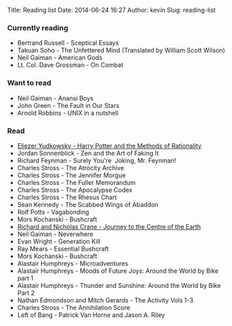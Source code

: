 Title: Reading list
Date: 2014-06-24 16:27
Author: kevin
Slug: reading-list

### Currently reading

- Bertrand Russell - Sceptical Essays
- Takuan Soho - The Unfettered Mind (Translated by William Scott Wilson)
- Neil Gaiman - American Gods
- Lt. Col. Dave Grossman - On Combat

### Want to read

- Neil Gaiman - Anansi Boys
- John Green - The Fault in Our Stars
- Arnold Robbins - UNIX in a nutshell

### Read

- [Eliezer Yudkowsky - Harry Potter and the Methods of Rationality](http://hpmor.com/)
- Jordan Sonnenblick - Zen and the Art of Faking It
- Richard Feynman - Surely You're  Joking, Mr. Feynman!
- Charles Stross - The Atrocity Archive
- Charles Stross - The Jennifer Morgue
- Charles Stross - The Fuller Memorandum
- Charles Stross - The Apocalypse Codex
- Charles Stross - The Rhesus Chart
- Sean Kennedy - The Scabbed Wings of Abaddon
- Rolf Potts - Vagabonding
- Mors Kochanski - Bushcraft
- [Richard and Nicholas Crane - Journey to the Centre of the Earth](http://www.crazyguyonabike.com/doc/page/?page_id=134003)
- Neil Gaiman - Neverwhere
- Evan Wright - Generation Kill
- Ray Mears - Essential Bushcraft
- Mors Kochanski - Bushcraft
- Alastair Humphreys - Microadventures
- Alastair Humphreys - Moods of Future Joys: Around the World by Bike part 1
- Alastair Humphreys - Thunder and Sunshine: Around the World by Bike Part 2
- Nathan Edmondson and Mitch Gerards - The Activity Vols 1-3
- Charles Stross - The Annihilation Score
- Left of Bang - Patrick Van Horne and Jason A. Riley